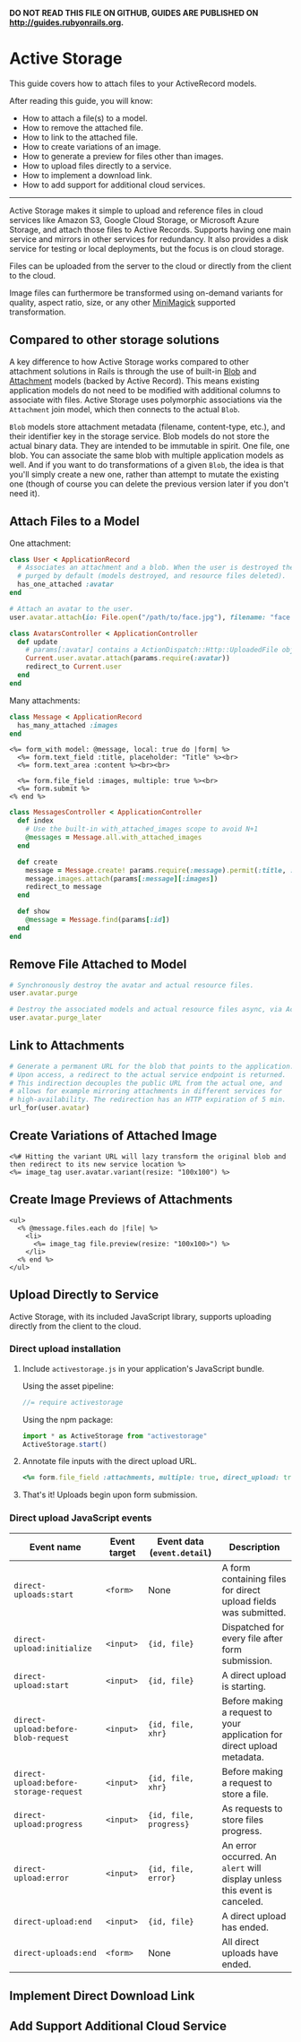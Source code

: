 **DO NOT READ THIS FILE ON GITHUB, GUIDES ARE PUBLISHED ON http://guides.rubyonrails.org.**

Active Storage
==============

This guide covers how to attach files to your ActiveRecord models.

After reading this guide, you will know:

* How to attach a file(s) to a model.
* How to remove the attached file.
* How to link to the attached file.
* How to create variations of an image.
* How to generate a preview for files other than images.
* How to upload files directly to a service.
* How to implement a download link.
* How to add support for additional cloud services.

--------------------------------------------------------------------------------

Active Storage makes it simple to upload and reference files in cloud services
like Amazon S3, Google Cloud Storage, or Microsoft Azure Storage, and attach
those files to Active Records. Supports having one main service and mirrors in
other services for redundancy. It also provides a disk service for testing or
local deployments, but the focus is on cloud storage.

Files can be uploaded from the server to the cloud or directly from the client
to the cloud.

Image files can furthermore be transformed using on-demand variants for quality,
aspect ratio, size, or any other
[MiniMagick](https://github.com/minimagick/minimagick) supported transformation.

## Compared to other storage solutions

A key difference to how Active Storage works compared to other attachment
solutions in Rails is through the use of built-in
[Blob](https://github.com/rails/rails/blob/master/activestorage/app/models/active_storage/blob.rb)
and
[Attachment](https://github.com/rails/rails/blob/master/activestorage/app/models/active_storage/attachment.rb)
models (backed by Active Record). This means existing application models do not
need to be modified with additional columns to associate with files. Active
Storage uses polymorphic associations via the `Attachment` join model, which
then connects to the actual `Blob`.

`Blob` models store attachment metadata (filename, content-type, etc.), and
their identifier key in the storage service. Blob models do not store the actual
binary data. They are intended to be immutable in spirit. One file, one blob.
You can associate the same blob with multiple application models as well. And if
you want to do transformations of a given `Blob`, the idea is that you'll simply
create a new one, rather than attempt to mutate the existing one (though of
course you can delete the previous version later if you don't need it).

Attach Files to a Model
--------------------------

One attachment:

```ruby
class User < ApplicationRecord
  # Associates an attachment and a blob. When the user is destroyed they are
  # purged by default (models destroyed, and resource files deleted).
  has_one_attached :avatar
end

# Attach an avatar to the user.
user.avatar.attach(io: File.open("/path/to/face.jpg"), filename: "face.jpg", content_type: "image/jpg")

class AvatarsController < ApplicationController
  def update
    # params[:avatar] contains a ActionDispatch::Http::UploadedFile object
    Current.user.avatar.attach(params.require(:avatar))
    redirect_to Current.user
  end
end
```

Many attachments:

```ruby
class Message < ApplicationRecord
  has_many_attached :images
end
```

```erb
<%= form_with model: @message, local: true do |form| %>
  <%= form.text_field :title, placeholder: "Title" %><br>
  <%= form.text_area :content %><br><br>

  <%= form.file_field :images, multiple: true %><br>
  <%= form.submit %>
<% end %>
```

```ruby
class MessagesController < ApplicationController
  def index
    # Use the built-in with_attached_images scope to avoid N+1
    @messages = Message.all.with_attached_images
  end

  def create
    message = Message.create! params.require(:message).permit(:title, :content)
    message.images.attach(params[:message][:images])
    redirect_to message
  end

  def show
    @message = Message.find(params[:id])
  end
end
```

Remove File Attached to Model
-------------------------------

```ruby
# Synchronously destroy the avatar and actual resource files.
user.avatar.purge

# Destroy the associated models and actual resource files async, via Active Job.
user.avatar.purge_later
```

Link to Attachments
----------------------
```ruby
# Generate a permanent URL for the blob that points to the application.
# Upon access, a redirect to the actual service endpoint is returned.
# This indirection decouples the public URL from the actual one, and
# allows for example mirroring attachments in different services for
# high-availability. The redirection has an HTTP expiration of 5 min.
url_for(user.avatar)
```

Create Variations of Attached Image
-----------------------------------

```erb
<%# Hitting the variant URL will lazy transform the original blob and then redirect to its new service location %>
<%= image_tag user.avatar.variant(resize: "100x100") %>
```

Create Image Previews of Attachments
------------------------------------

```erb
<ul>
  <% @message.files.each do |file| %>
    <li>
      <%= image_tag file.preview(resize: "100x100>") %>
    </li>
  <% end %>
</ul>
```

Upload Directly to Service
--------------------------

Active Storage, with its included JavaScript library, supports uploading
directly from the client to the cloud.

### Direct upload installation

1. Include `activestorage.js` in your application's JavaScript bundle.

    Using the asset pipeline:
    ```js
    //= require activestorage
    ```
    Using the npm package:
    ```js
    import * as ActiveStorage from "activestorage"
    ActiveStorage.start()
    ```
2. Annotate file inputs with the direct upload URL.

    ```ruby
    <%= form.file_field :attachments, multiple: true, direct_upload: true %>
    ```
3. That's it! Uploads begin upon form submission.

### Direct upload JavaScript events

| Event name | Event target | Event data (`event.detail`) | Description |
| --- | --- | --- | --- |
| `direct-uploads:start` | `<form>` | None | A form containing files for direct upload fields was submitted. |
| `direct-upload:initialize` | `<input>` | `{id, file}` | Dispatched for every file after form submission. |
| `direct-upload:start` | `<input>` | `{id, file}` | A direct upload is starting. |
| `direct-upload:before-blob-request` | `<input>` | `{id, file, xhr}` | Before making a request to your application for direct upload metadata. |
| `direct-upload:before-storage-request` | `<input>` | `{id, file, xhr}` | Before making a request to store a file. |
| `direct-upload:progress` | `<input>` | `{id, file, progress}` | As requests to store files progress. |
| `direct-upload:error` | `<input>` | `{id, file, error}` | An error occurred. An `alert` will display unless this event is canceled. |
| `direct-upload:end` | `<input>` | `{id, file}` | A direct upload has ended. |
| `direct-uploads:end` | `<form>` | None | All direct uploads have ended. |

Implement Direct Download Link
------------------------------

Add Support Additional Cloud Service
------------------------------------
